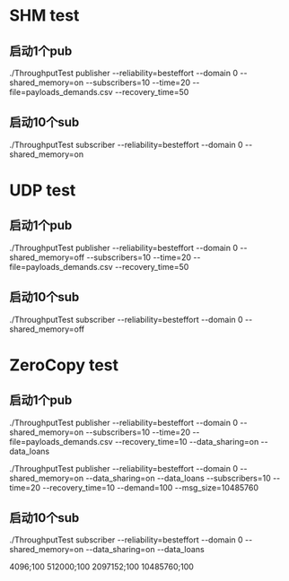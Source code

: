# SHM test
 ## 启动1个pub
 ./ThroughputTest publisher --reliability=besteffort --domain 0 --shared_memory=on --subscribers=10 --time=20 --file=payloads_demands.csv --recovery_time=50 
 ## 启动10个sub               
 ./ThroughputTest subscriber --reliability=besteffort --domain 0 --shared_memory=on


 # UDP test
 ## 启动1个pub
 ./ThroughputTest publisher --reliability=besteffort --domain 0 --shared_memory=off --subscribers=10 --time=20 --file=payloads_demands.csv --recovery_time=50
 
 ## 启动10个sub                 
 ./ThroughputTest subscriber --reliability=besteffort --domain 0 --shared_memory=off


 # ZeroCopy test
 ## 启动1个pub
 ./ThroughputTest publisher --reliability=besteffort --domain 0 --shared_memory=on --subscribers=10 --time=20 --file=payloads_demands.csv --recovery_time=10 --data_sharing=on --data_loans

 ./ThroughputTest publisher --reliability=besteffort --domain 0 --shared_memory=on --data_sharing=on --data_loans --subscribers=10 --time=20 --recovery_time=10 --demand=100 --msg_size=10485760

    
 ## 启动10个sub             
 ./ThroughputTest subscriber --reliability=besteffort --domain 0 --shared_memory=on --data_sharing=on --data_loans



4096;100
512000;100
2097152;100
10485760;100